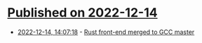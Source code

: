 # [Published on 2022-12-14](index.md)

* [2022-12-14, 14:07:18](https://lobste.rs/s/qxuriw/rust_front_end_merged_gcc_master) - [Rust front-end merged to GCC master](https://gcc.gnu.org/pipermail/gcc-patches/2022-December/608387.html)
